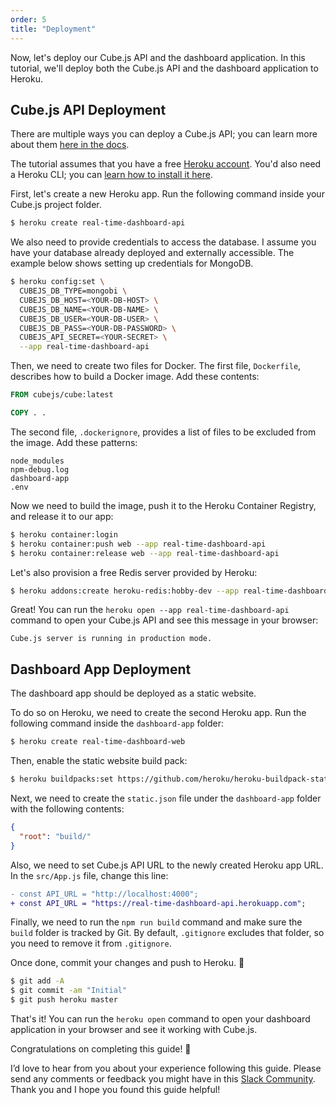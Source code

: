 ```yaml
---
order: 5
title: "Deployment"
---
```


Now, let's deploy our Cube.js API and the dashboard application. In this tutorial, we'll deploy both the Cube.js API and the dashboard application to Heroku.

## Cube.js API Deployment

There are multiple ways you can deploy a Cube.js API; you can learn more about them [here in the docs](https://cube.dev/docs/deployment/).

The tutorial assumes that you have a free [Heroku account](https://signup.heroku.com/signup/dc). You'd also need a Heroku CLI; you can [learn how to install it here](https://devcenter.heroku.com/articles/heroku-cli).

First, let's create a new Heroku app. Run the following command inside your
Cube.js project folder.

```bash
$ heroku create real-time-dashboard-api
```

We also need to provide credentials to access the database. I assume you have
your database already deployed and externally accessible. The example below
shows setting up credentials for MongoDB.

```bash
$ heroku config:set \
  CUBEJS_DB_TYPE=mongobi \
  CUBEJS_DB_HOST=<YOUR-DB-HOST> \
  CUBEJS_DB_NAME=<YOUR-DB-NAME> \
  CUBEJS_DB_USER=<YOUR-DB-USER> \
  CUBEJS_DB_PASS=<YOUR-DB-PASSWORD> \
  CUBEJS_API_SECRET=<YOUR-SECRET> \
  --app real-time-dashboard-api
```

Then, we need to create two files for Docker. The first file, `Dockerfile`, describes how to build a Docker image. Add these contents:

```dockerfile
FROM cubejs/cube:latest

COPY . .
```

The second file, `.dockerignore`, provides a list of files to be excluded from the image. Add these patterns:

```
node_modules
npm-debug.log
dashboard-app
.env
```

Now we need to build the image, push it to the Heroku Container Registry, and release it to our app:

```bash
$ heroku container:login
$ heroku container:push web --app real-time-dashboard-api
$ heroku container:release web --app real-time-dashboard-api
```

Let's also provision a free Redis server provided by Heroku:

```bash
$ heroku addons:create heroku-redis:hobby-dev --app real-time-dashboard-api
```

Great! You can run the `heroku open --app real-time-dashboard-api` command to open your Cube.js API and see this message in your browser:

```
Cube.js server is running in production mode.
```

## Dashboard App Deployment

The dashboard app should be deployed as a static website.

To do so on Heroku, we need to create the second Heroku app. Run the following command inside the `dashboard-app` folder:

```bash
$ heroku create real-time-dashboard-web
```

Then, enable the static website build pack:

```bash
$ heroku buildpacks:set https://github.com/heroku/heroku-buildpack-static.git
```

Next, we need to create the `static.json` file under the `dashboard-app` folder with the following contents:

```json
{
  "root": "build/"
}
```

Also, we need to set Cube.js API URL to the newly created Heroku app URL. In the `src/App.js` file, change this line:

```diff
- const API_URL = "http://localhost:4000";
+ const API_URL = "https://real-time-dashboard-api.herokuapp.com";
```

Finally, we need to run the `npm run build` command
and make sure the `build` folder is tracked by Git. By default, `.gitignore`
excludes that folder, so you need to remove it from `.gitignore`.

Once done, commit your changes and push to Heroku. 🚀

```bash
$ git add -A
$ git commit -am "Initial"
$ git push heroku master
```

That's it! You can run the `heroku open` command to open your dashboard application in your browser and see it working with Cube.js.

Congratulations on completing this guide! 🎉

I’d love to hear from you about your experience following this guide. Please send any comments or feedback you might have in this [Slack Community](https://slack.cube.dev). Thank you and I hope you found this guide helpful!

